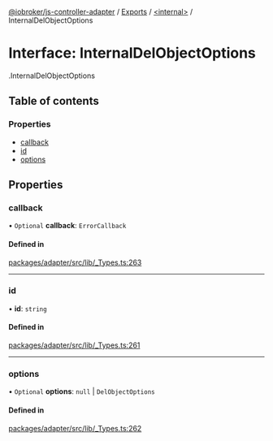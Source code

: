[@iobroker/js-controller-adapter](../README.md) / [Exports](../modules.md) / [<internal\>](../modules/internal_.md) / InternalDelObjectOptions

# Interface: InternalDelObjectOptions

[<internal>](../modules/internal_.md).InternalDelObjectOptions

## Table of contents

### Properties

- [callback](internal_.InternalDelObjectOptions.md#callback)
- [id](internal_.InternalDelObjectOptions.md#id)
- [options](internal_.InternalDelObjectOptions.md#options)

## Properties

### callback

• `Optional` **callback**: `ErrorCallback`

#### Defined in

[packages/adapter/src/lib/_Types.ts:263](https://github.com/ioBroker/ioBroker.js-controller/blob/deec19ee/packages/adapter/src/lib/_Types.ts#L263)

___

### id

• **id**: `string`

#### Defined in

[packages/adapter/src/lib/_Types.ts:261](https://github.com/ioBroker/ioBroker.js-controller/blob/deec19ee/packages/adapter/src/lib/_Types.ts#L261)

___

### options

• `Optional` **options**: ``null`` \| `DelObjectOptions`

#### Defined in

[packages/adapter/src/lib/_Types.ts:262](https://github.com/ioBroker/ioBroker.js-controller/blob/deec19ee/packages/adapter/src/lib/_Types.ts#L262)
